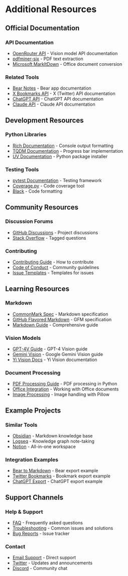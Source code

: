 # Additional Resources

## Official Documentation

### API Documentation
- [OpenRouter API](https://openrouter.ai/docs) - Vision model API documentation
- [pdfminer-six](https://pdfminersix.readthedocs.io/) - PDF text extraction
- [Microsoft MarkItDown](https://github.com/microsoft/markitdown) - Office document conversion

### Related Tools
- [Bear Notes](https://bear.app/faq/) - Bear app documentation
- [X Bookmarks API](https://developer.twitter.com/en/docs/twitter-api) - X (Twitter) API documentation
- [ChatGPT API](https://platform.openai.com/docs) - ChatGPT API documentation
- [Claude API](https://docs.anthropic.com/claude/docs) - Claude API documentation

## Development Resources

### Python Libraries
- [Rich Documentation](https://rich.readthedocs.io/) - Console output formatting
- [TQDM Documentation](https://tqdm.github.io/) - Progress bar implementation
- [UV Documentation](https://github.com/astral-sh/uv) - Python package installer

### Testing Tools
- [pytest Documentation](https://docs.pytest.org/) - Testing framework
- [Coverage.py](https://coverage.readthedocs.io/) - Code coverage tool
- [Black](https://black.readthedocs.io/) - Code formatting

## Community Resources

### Discussion Forums
- [GitHub Discussions](https://github.com/codeium/consolidate-markdown/discussions) - Project discussions
- [Stack Overflow](https://stackoverflow.com/questions/tagged/consolidate-markdown) - Tagged questions

### Contributing
- [Contributing Guide](../CONTRIBUTING.md) - How to contribute
- [Code of Conduct](../CODE_OF_CONDUCT.md) - Community guidelines
- [Issue Templates](../.github/ISSUE_TEMPLATE/) - Templates for issues

## Learning Resources

### Markdown
- [CommonMark Spec](https://spec.commonmark.org/) - Markdown specification
- [GitHub Flavored Markdown](https://github.github.com/gfm/) - GFM specification
- [Markdown Guide](https://www.markdownguide.org/) - Comprehensive guide

### Vision Models
- [GPT-4V Guide](https://platform.openai.com/docs/guides/vision) - GPT-4 Vision guide
- [Gemini Vision](https://ai.google.dev/docs/gemini_vision) - Google Gemini Vision guide
- [Yi Vision Docs](https://huggingface.co/01-ai/Yi-VL) - Yi Vision documentation

### Document Processing
- [PDF Processing Guide](https://realpython.com/pdf-python/) - PDF processing in Python
- [Office Integration](https://python-docx.readthedocs.io/) - Working with Office documents
- [Image Processing](https://pillow.readthedocs.io/) - Image handling with Pillow

## Example Projects

### Similar Tools
- [Obsidian](https://obsidian.md/) - Markdown knowledge base
- [Logseq](https://logseq.com/) - Knowledge graph note-taking
- [Notion](https://www.notion.so/) - All-in-one workspace

### Integration Examples
- [Bear to Markdown](https://github.com/andymatuschak/Bear-Markdown-Export) - Bear export example
- [Twitter Bookmarks](https://github.com/twitter/bookmark-archiver) - Bookmark export example
- [ChatGPT Export](https://github.com/lencx/ChatGPT) - ChatGPT export example

## Support Channels

### Help & Support
- [FAQ](./faq.md) - Frequently asked questions
- [Troubleshooting](./troubleshooting.md) - Common issues and solutions
- [Bug Reports](https://github.com/codeium/consolidate-markdown/issues) - Issue tracker

### Contact
- [Email Support](mailto:support@codeium.com) - Direct support
- [Twitter](https://twitter.com/codeiumdev) - Updates and announcements
- [Discord](https://discord.gg/codeium) - Community chat
